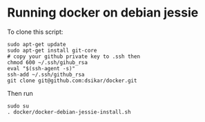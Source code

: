 Running docker on debian jessie
==============

To clone this script:  
```
sudo apt-get update
sudo apt-get install git-core
# copy your github private key to .ssh then
chmod 600 ~/.ssh/gihub_rsa
eval "$(ssh-agent -s)"
ssh-add ~/.ssh/github_rsa
git clone git@github.com:dsikar/docker.git
```

Then run 
```
sudo su
. docker/docker-debian-jessie-install.sh
```
